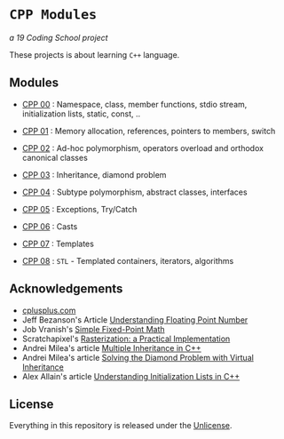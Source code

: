 # ```CPP Modules```
*a 19 Coding School project*

These projects is about learning `C++` language.

## Modules

- [CPP 00](https://github.com/tderwedu/42cursus/tree/main/11_CPP/00_CPP00) : Namespace, class, member functions, stdio stream, initialization lists, static, const, ..

- [CPP 01](https://github.com/tderwedu/42cursus/tree/main/11_CPP/01_CPP01) : Memory allocation, references, pointers to members, switch

- [CPP 02](https://github.com/tderwedu/42cursus/tree/main/11_CPP/02_CPP02) : Ad-hoc polymorphism, operators overload and orthodox canonical classes

- [CPP 03](https://github.com/tderwedu/42cursus/tree/main/11_CPP/03_CPP03) : Inheritance, diamond problem

- [CPP 04](https://github.com/tderwedu/42cursus/tree/main/11_CPP/04_CPP04) : Subtype polymorphism, abstract classes, interfaces

- [CPP 05](https://github.com/tderwedu/42cursus/tree/main/11_CPP/05_CPP05) : Exceptions, Try/Catch

- [CPP 06](https://github.com/tderwedu/42cursus/tree/main/11_CPP/06_CPP06) : Casts

- [CPP 07](https://github.com/tderwedu/42cursus/tree/main/11_CPP/07_CPP07) : Templates

- [CPP 08](https://github.com/tderwedu/42cursus/tree/main/11_CPP/08_CPP08) : `STL` - Templated containers, iterators, algorithms

## Acknowledgements

- [cplusplus.com](http://cplusplus.com/)
- Jeff Bezanson's Article [Understanding Floating Point Number](https://www.cprogramming.com/tutorial/floating_point/understanding_floating_point.html)
- Job Vranish's [Simple Fixed-Point Math](https://spin.atomicobject.com/2012/03/15/simple-fixed-point-math/)
- Scratchapixel's [Rasterization: a Practical Implementation](https://www.scratchapixel.com/lessons/3d-basic-rendering/rasterization-practical-implementation/rasterization-stage)
- Andrei Milea's article [Multiple Inheritance in C++](https://www.cprogramming.com/tutorial/multiple_inheritance.html)
- Andrei Milea's article [Solving the Diamond Problem with Virtual Inheritance](https://www.cprogramming.com/tutorial/virtual_inheritance.html)
- Alex Allain's article [Understanding Initialization Lists in C++](https://www.cprogramming.com/tutorial/initialization-lists-c++.html)

## License

Everything in this repository is released under the [Unlicense](https://github.com/tderwedu/42cursus/blob/main/LICENSE).
